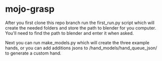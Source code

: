 # mojo-grasp

After you first clone this repo branch run the first_run.py script which will create the needed folders and store the path to blender for you computer.  You'll need to find the path to blender and enter it when asked.

Next you can run make_models.py which will create the three example hands, or you can add additions jsons to /hand_models/hand_queue_json/ to generate a custom hand.
